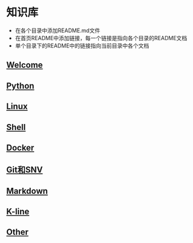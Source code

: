 # 知识库

- 在各个目录中添加README.md文件
- 在首页README中添加链接，每一个链接是指向各个目录的README文档
- 单个目录下的README中的链接指向当前目录中各个文档

## [Welcome](welcome/README.md)  
## [Python](python/README.md)  
## [Linux](linux/README.md)  
## [Shell](shell/README.md)  
## [Docker](docker/README.md)  
## [Git和SNV](git-svn/README.md)  
## [Markdown](markdown/README.md)  
## [K-line](K-line&#32;index&#32;knowledge/README.md)  
## [Other](extra/README.md)  



